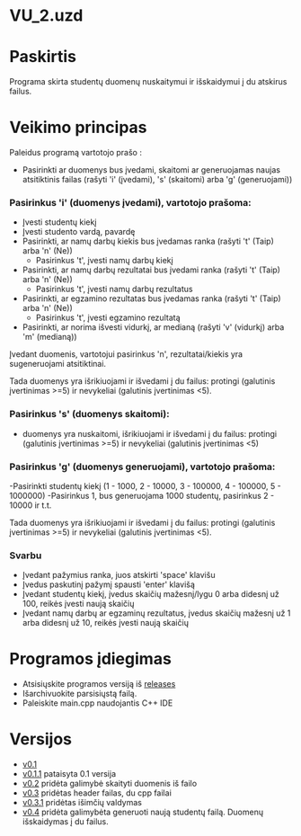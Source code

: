 # VU_2.uzd

# Paskirtis
Programa skirta studentų duomenų nuskaitymui ir išskaidymui į du atskirus failus.

# Veikimo principas
Paleidus programą vartotojo prašo :
- Pasirinkti ar duomenys bus įvedami, skaitomi ar generuojamas naujas atsitiktinis failas (rašyti 'i' (įvedami), 's' (skaitomi) arba 'g' (generuojami)) 

### Pasirinkus 'i' (duomenys įvedami), vartotojo prašoma:
- Įvesti studentų kiekį 
- Įvesti studento vardą, pavardę
- Pasirinkti, ar namų darbų kiekis bus įvedamas ranka (rašyti 't' (Taip) arba 'n' (Ne))
  - Pasirinkus 't', įvesti namų darbų kiekį
- Pasirinkti, ar namų darbų rezultatai bus įvedami ranka (rašyti 't' (Taip) arba 'n' (Ne))
  - Pasirinkus 't', įvesti namų darbų rezultatus
- Pasirinkti, ar egzamino rezultatas bus įvedamas ranka (rašyti 't' (Taip) arba 'n' (Ne))
  - Pasirinkus 't', įvesti egzamino rezultatą
- Pasirinkti, ar norima išvesti vidurkį, ar medianą (rašyti 'v' (vidurkį) arba 'm' (medianą))


Įvedant duomenis, vartotojui pasirinkus 'n', rezultatai/kiekis yra sugeneruojami atsitiktinai. 

Tada duomenys yra išrikiuojami ir išvedami į du failus: protingi (galutinis įvertinimas >=5) ir nevykeliai (galutinis įvertinimas <5).

### Pasirinkus 's' (duomenys skaitomi):
- duomenys yra nuskaitomi, išrikiuojami ir išvedami į du failus: protingi (galutinis įvertinimas >=5) ir nevykeliai (galutinis įvertinimas <5)

### Pasirinkus 'g' (duomenys generuojami), vartotojo prašoma: 
-Pasirinkti studentų kiekį (1 - 1000, 2 - 10000, 3 - 100000, 4 - 100000, 5 - 1000000)
-Pasirinkus 1, bus generuojama 1000 studentų, pasirinkus 2 - 10000 ir t.t.

Tada duomenys yra išrikiuojami ir išvedami į du failus: protingi (galutinis įvertinimas >=5) ir nevykeliai (galutinis įvertinimas <5).

### Svarbu
- Įvedant pažymius ranka, juos atskirti 'space' klavišu
- Įvedus paskutinį pažymį spausti 'enter' klavišą
- Įvedant studentų kiekį, įvedus skaičių mažesnį/lygu 0 arba didesnį už 100, reikės įvesti naują skaičių
- Įvedant namų darbų ar egzaminų rezultatus, įvedus skaičių mažesnį už 1 arba didesnį už 10, reikės įvesti naują skaičių

# Programos įdiegimas
- Atsisiųskite programos versiją iš [releases](https://github.com/gabijagleiz/VU_2.uzd/releases)
- Išarchivuokite parsisiųstą failą.
- Paleiskite main.cpp naudojantis C++ IDE

# Versijos
- [v0.1](https://github.com/gabijagleiz/VU_2.uzd/releases/tag/v0.1)
- [v0.1.1](https://github.com/gabijagleiz/VU_2.uzd/releases/tag/v.1.1) pataisyta 0.1 versija
- [v0.2](https://github.com/gabijagleiz/VU_2.uzd/releases/tag/v0.2) pridėta galimybė skaityti duomenis iš failo
- [v0.3](https://github.com/gabijagleiz/VU_2.uzd/releases/tag/v0.3) pridėtas header failas, du cpp failai
- [v0.3.1](https://github.com/gabijagleiz/VU_2.uzd/releases/tag/v0.3.1) pridėtas išimčių valdymas
- [v0.4](https://github.com/gabijagleiz/VU_2.uzd/releases/tag/v0.4) pridėta galimybėta generuoti naują studentų failą. Duomenų išskaidymas į du failus.
